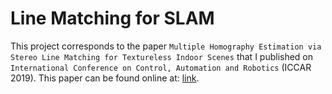 # Line Matching for SLAM

This project corresponds to the paper `Multiple Homography Estimation via Stereo Line Matching for Textureless Indoor Scenes` that I published on `International Conference on Control, Automation and Robotics` (ICCAR 2019). This paper can be found online at: [link](https://ieeexplore.ieee.org/search/searchresult.jsp?newsearch=true&queryText=iccar&tdsourcetag=s_pctim_aiomsg).
